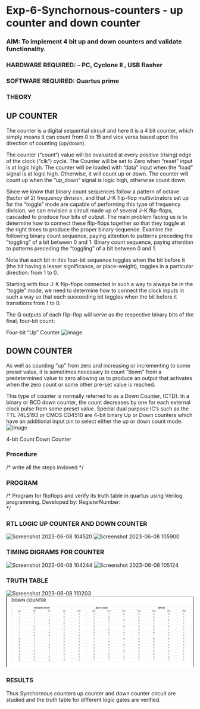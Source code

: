 # Exp-6-Synchornous-counters - up counter and down counter 
### AIM: To implement 4 bit up and down counters and validate  functionality.
### HARDWARE REQUIRED:  – PC, Cyclone II , USB flasher
### SOFTWARE REQUIRED:   Quartus prime
### THEORY 

## UP COUNTER 
The counter is a digital sequential circuit and here it is a 4 bit counter, which simply means it can count from 0 to 15 and vice versa based upon the direction of counting (up/down). 

The counter (“count“) value will be evaluated at every positive (rising) edge of the clock (“clk“) cycle.
The Counter will be set to Zero when “reset” input is at logic high.
The counter will be loaded with “data” input when the “load” signal is at logic high. Otherwise, it will count up or down.
The counter will count up when the “up_down” signal is logic high, otherwise count down

Since we know that binary count sequences follow a pattern of octave (factor of 2) frequency division, and that J-K flip-flop multivibrators set up for the “toggle” mode are capable of performing this type of frequency division, we can envision a circuit made up of several J-K flip-flops, cascaded to produce four bits of output.
The main problem facing us is to determine how to connect these flip-flops together so that they toggle at the right times to produce the proper binary sequence.
Examine the following binary count sequence, paying attention to patterns preceding the “toggling” of a bit between 0 and 1:
Binary count sequence, paying attention to patterns preceding the “toggling” of a bit between 0 and 1.

Note that each bit in this four-bit sequence toggles when the bit before it (the bit having a lesser significance, or place-weight), toggles in a particular direction: from 1 to 0.



 
 

Starting with four J-K flip-flops connected in such a way to always be in the “toggle” mode, we need to determine how to connect the clock inputs in such a way so that each succeeding bit toggles when the bit before it transitions from 1 to 0.

The Q outputs of each flip-flop will serve as the respective binary bits of the final, four-bit count:

 
 

Four-bit “Up” Counter
![image](https://user-images.githubusercontent.com/36288975/169644758-b2f4339d-9532-40c5-af40-8f4f8c942e2c.png)



## DOWN COUNTER 

As well as counting “up” from zero and increasing or incrementing to some preset value, it is sometimes necessary to count “down” from a predetermined value to zero allowing us to produce an output that activates when the zero count or some other pre-set value is reached.

This type of counter is normally referred to as a Down Counter, (CTD). In a binary or BCD down counter, the count decreases by one for each external clock pulse from some preset value. Special dual purpose IC’s such as the TTL 74LS193 or CMOS CD4510 are 4-bit binary Up or Down counters which have an additional input pin to select either the up or down count mode.
![image](https://user-images.githubusercontent.com/36288975/169644844-1a14e123-7228-4ed8-81a9-eb937dff4ac8.png)


4-bit Count Down Counter
### Procedure
/* write all the steps invloved */



### PROGRAM 
/*
Program for flipflops  and verify its truth table in quartus using Verilog programming.
Developed by: 
RegisterNumber:  
*/






### RTL LOGIC UP COUNTER AND DOWN COUNTER  
![Screenshot 2023-06-08 104520](https://github.com/BaskaranV15/Exp-7-Synchornous-counters-/assets/118703522/74bc2cb6-93bd-4425-86d3-4232d4ec2bab)
![Screenshot 2023-06-08 105900](https://github.com/BaskaranV15/Exp-7-Synchornous-counters-/assets/118703522/1c90bfbf-95a7-4b93-a42a-3f689bdc8128)
### TIMING DIGRAMS FOR COUNTER  
![Screenshot 2023-06-08 104244](https://github.com/BaskaranV15/Exp-7-Synchornous-counters-/assets/118703522/b7e908f4-562c-4ab9-b0e4-102154ea5d69)
![Screenshot 2023-06-08 105124](https://github.com/BaskaranV15/Exp-7-Synchornous-counters-/assets/118703522/1e64c622-3c71-4afb-aaa6-ca565d7845bf)
### TRUTH TABLE 
![Screenshot 2023-06-08 110203](https://github.com/BaskaranV15/Exp-7-Synchornous-counters-/assets/118703522/45ec8a5c-789f-4357-89f0-7046ea29bba6)
![output](https://github.com/BaskaranV15/Exp-7-Synchornous-counters-/blob/main/Screenshot%202023-06-08%20110726.png)
### RESULTS 
Thus Synchornous counters up counter and down counter circuit are studied and the truth table for different logic gates are verified.
